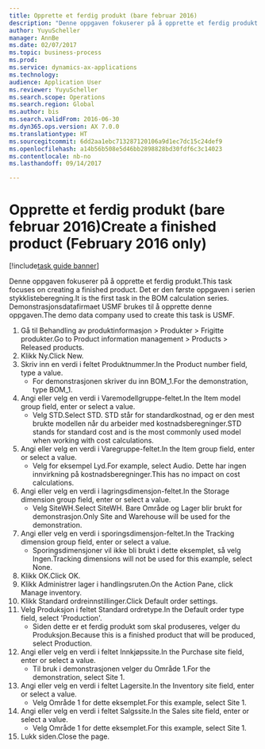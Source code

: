 ```yaml
--- 
title: Opprette et ferdig produkt (bare februar 2016)
description: "Denne oppgaven fokuserer på å opprette et ferdig produkt."
author: YuyuScheller
manager: AnnBe
ms.date: 02/07/2017
ms.topic: business-process
ms.prod: 
ms.service: dynamics-ax-applications
ms.technology: 
audience: Application User
ms.reviewer: YuyuScheller
ms.search.scope: Operations
ms.search.region: Global
ms.author: bis
ms.search.validFrom: 2016-06-30
ms.dyn365.ops.version: AX 7.0.0
ms.translationtype: HT
ms.sourcegitcommit: 6dd2aa1ebc713287120106a9d1ec7dc15c24def9
ms.openlocfilehash: a14b56b508e5d46bb2898828bd30fdf6c3c14023
ms.contentlocale: nb-no
ms.lasthandoff: 09/14/2017

---
```

# <a name="create-a-finished-product-february-2016-only"></a><span data-ttu-id="ccd80-103">Opprette et ferdig produkt (bare februar 2016)</span><span class="sxs-lookup"><span data-stu-id="ccd80-103">Create a finished product (February 2016 only)</span></span>

[!include[task guide banner](../../includes/task-guide-banner.md)]

<span data-ttu-id="ccd80-104">Denne oppgaven fokuserer på å opprette et ferdig produkt.</span><span class="sxs-lookup"><span data-stu-id="ccd80-104">This task focuses on creating a finished product.</span></span> <span data-ttu-id="ccd80-105">Det er den første oppgaven i serien stykklisteberegning.</span><span class="sxs-lookup"><span data-stu-id="ccd80-105">It is the first task in the BOM calculation series.</span></span> <span data-ttu-id="ccd80-106">Demonstrasjonsdatafirmaet USMF brukes til å opprette denne oppgaven.</span><span class="sxs-lookup"><span data-stu-id="ccd80-106">The demo data company used to create this task is USMF.</span></span>

1. <span data-ttu-id="ccd80-107">Gå til Behandling av produktinformasjon > Produkter > Frigitte produkter.</span><span class="sxs-lookup"><span data-stu-id="ccd80-107">Go to Product information management > Products > Released products.</span></span>
2. <span data-ttu-id="ccd80-108">Klikk Ny.</span><span class="sxs-lookup"><span data-stu-id="ccd80-108">Click New.</span></span>
3. <span data-ttu-id="ccd80-109">Skriv inn en verdi i feltet Produktnummer.</span><span class="sxs-lookup"><span data-stu-id="ccd80-109">In the Product number field, type a value.</span></span>
    * <span data-ttu-id="ccd80-110">For demonstrasjonen skriver du inn BOM_1.</span><span class="sxs-lookup"><span data-stu-id="ccd80-110">For the demonstration, type BOM_1.</span></span>  
4. <span data-ttu-id="ccd80-111">Angi eller velg en verdi i Varemodellgruppe-feltet.</span><span class="sxs-lookup"><span data-stu-id="ccd80-111">In the Item model group field, enter or select a value.</span></span>
    * <span data-ttu-id="ccd80-112">Velg STD.</span><span class="sxs-lookup"><span data-stu-id="ccd80-112">Select STD.</span></span> <span data-ttu-id="ccd80-113">STD står for standardkostnad, og er den mest brukte modellen når du arbeider med kostnadsberegninger.</span><span class="sxs-lookup"><span data-stu-id="ccd80-113">STD stands for standard cost and is the most commonly used model when working with cost calculations.</span></span>  
5. <span data-ttu-id="ccd80-114">Angi eller velg en verdi i Varegruppe-feltet.</span><span class="sxs-lookup"><span data-stu-id="ccd80-114">In the Item group field, enter or select a value.</span></span>
    * <span data-ttu-id="ccd80-115">Velg for eksempel Lyd.</span><span class="sxs-lookup"><span data-stu-id="ccd80-115">For example, select Audio.</span></span> <span data-ttu-id="ccd80-116">Dette har ingen innvirkning på kostnadsberegninger.</span><span class="sxs-lookup"><span data-stu-id="ccd80-116">This has no impact on cost calculations.</span></span>  
6. <span data-ttu-id="ccd80-117">Angi eller velg en verdi i lagringsdimensjon-feltet.</span><span class="sxs-lookup"><span data-stu-id="ccd80-117">In the Storage dimension group field, enter or select a value.</span></span>
    * <span data-ttu-id="ccd80-118">Velg SiteWH.</span><span class="sxs-lookup"><span data-stu-id="ccd80-118">Select SiteWH.</span></span> <span data-ttu-id="ccd80-119">Bare Område og Lager blir brukt for demonstrasjon.</span><span class="sxs-lookup"><span data-stu-id="ccd80-119">Only Site and Warehouse will be used for the demonstration.</span></span>  
7. <span data-ttu-id="ccd80-120">Angi eller velg en verdi i sporingsdimensjon-feltet.</span><span class="sxs-lookup"><span data-stu-id="ccd80-120">In the Tracking dimension group field, enter or select a value.</span></span>
    * <span data-ttu-id="ccd80-121">Sporingsdimensjoner vil ikke bli brukt i dette eksemplet, så velg Ingen.</span><span class="sxs-lookup"><span data-stu-id="ccd80-121">Tracking dimensions will not be used for this example, select None.</span></span>  
8. <span data-ttu-id="ccd80-122">Klikk OK.</span><span class="sxs-lookup"><span data-stu-id="ccd80-122">Click OK.</span></span>
9. <span data-ttu-id="ccd80-123">Klikk Administrer lager i handlingsruten.</span><span class="sxs-lookup"><span data-stu-id="ccd80-123">On the Action Pane, click Manage inventory.</span></span>
10. <span data-ttu-id="ccd80-124">Klikk Standard ordreinnstillinger.</span><span class="sxs-lookup"><span data-stu-id="ccd80-124">Click Default order settings.</span></span>
11. <span data-ttu-id="ccd80-125">Velg Produksjon i feltet Standard ordretype.</span><span class="sxs-lookup"><span data-stu-id="ccd80-125">In the Default order type field, select 'Production'.</span></span>
    * <span data-ttu-id="ccd80-126">Siden dette er et ferdig produkt som skal produseres, velger du Produksjon.</span><span class="sxs-lookup"><span data-stu-id="ccd80-126">Because this is a finished product that will be produced, select Production.</span></span>  
12. <span data-ttu-id="ccd80-127">Angi eller velg en verdi i feltet Innkjøpssite.</span><span class="sxs-lookup"><span data-stu-id="ccd80-127">In the Purchase site field, enter or select a value.</span></span>
    * <span data-ttu-id="ccd80-128">Til bruk i demonstrasjonen velger du Område 1.</span><span class="sxs-lookup"><span data-stu-id="ccd80-128">For the demonstration, select Site 1.</span></span>  
13. <span data-ttu-id="ccd80-129">Angi eller velg en verdi i feltet Lagersite.</span><span class="sxs-lookup"><span data-stu-id="ccd80-129">In the Inventory site field, enter or select a value.</span></span>
    * <span data-ttu-id="ccd80-130">Velg Område 1 for dette eksemplet.</span><span class="sxs-lookup"><span data-stu-id="ccd80-130">For this example, select Site 1.</span></span>  
14. <span data-ttu-id="ccd80-131">Angi eller velg en verdi i feltet Salgssite.</span><span class="sxs-lookup"><span data-stu-id="ccd80-131">In the Sales site field, enter or select a value.</span></span>
    * <span data-ttu-id="ccd80-132">Velg Område 1 for dette eksemplet.</span><span class="sxs-lookup"><span data-stu-id="ccd80-132">For this example, select Site 1.</span></span>  
15. <span data-ttu-id="ccd80-133">Lukk siden.</span><span class="sxs-lookup"><span data-stu-id="ccd80-133">Close the page.</span></span>



